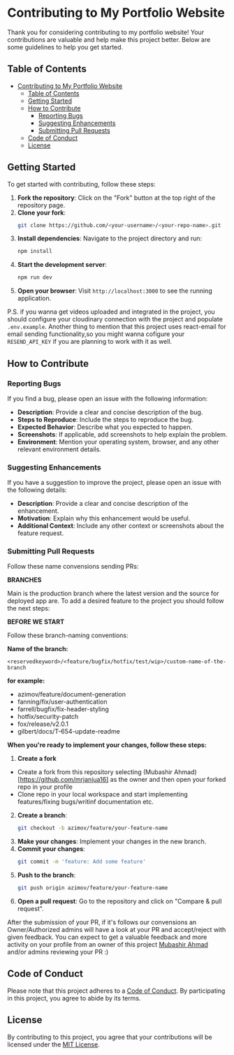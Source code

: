 # Contributing to My Portfolio Website

Thank you for considering contributing to my portfolio website! Your contributions are valuable and help make this project better. Below are some guidelines to help you get started.

## Table of Contents

- [Contributing to My Portfolio Website](#contributing-to-my-portfolio-website)
  - [Table of Contents](#table-of-contents)
  - [Getting Started](#getting-started)
  - [How to Contribute](#how-to-contribute)
    - [Reporting Bugs](#reporting-bugs)
    - [Suggesting Enhancements](#suggesting-enhancements)
    - [Submitting Pull Requests](#submitting-pull-requests)
  - [Code of Conduct](#code-of-conduct)
  - [License](#license)

## Getting Started

To get started with contributing, follow these steps:

1. **Fork the repository**: Click on the "Fork" button at the top right of the repository page.
2. **Clone your fork**:
    ```sh
    git clone https://github.com/<your-username>/<your-repo-name>.git
    ```
3. **Install dependencies**: Navigate to the project directory and run:
    ```sh
    npm install
    ```
4. **Start the development server**:
    ```sh
    npm run dev
    ```
5. **Open your browser**: Visit `http://localhost:3000` to see the running application.

P.S. if you wanna get videos uploaded and integrated in the project, you should configure your cloudinary connection with the project and populate `.env.example`.
     Another thing to mention that this project uses react-email for email sending functionality,so you might wanna cofigure your `RESEND_API_KEY` if you are planning to work with it as well.

## How to Contribute

### Reporting Bugs

If you find a bug, please open an issue with the following information:
- **Description**: Provide a clear and concise description of the bug.
- **Steps to Reproduce**: Include the steps to reproduce the bug.
- **Expected Behavior**: Describe what you expected to happen.
- **Screenshots**: If applicable, add screenshots to help explain the problem.
- **Environment**: Mention your operating system, browser, and any other relevant environment details.

### Suggesting Enhancements

If you have a suggestion to improve the project, please open an issue with the following details:
- **Description**: Provide a clear and concise description of the enhancement.
- **Motivation**: Explain why this enhancement would be useful.
- **Additional Context**: Include any other context or screenshots about the feature request.

### Submitting Pull Requests

Follow these name convensions sending PRs:

**BRANCHES**

Main is the production branch where the latest version and the source for deployed app are.
To add a desired feature to the project you should follow the next steps:

**BEFORE WE START**

Follow these branch-naming conventions:

**Name of the branch:**

`<reservedkeyword>/<feature/bugfix/hotfix/test/wip>/custom-name-of-the-branch`

**for example:**

- azimov/feature/document-generation
- fanning/fix/user-authentication
- farrell/bugfix/fix-header-styling
- hotfix/security-patch
- fox/release/v2.0.1
- gilbert/docs/T-654-update-readme

**When you're ready to implement your changes, follow these steps:**

1. **Create a fork**
- Create a fork from this repository selecting (Mubashir Ahmad)[https://github.com/mrjanjua16] as the owner and then open your forked repo in your profile
- Clone repo in your local workspace and start implementing features/fixing bugs/writinf documentation etc.

2. **Create a branch**:
    ```sh
    git checkout -b azimov/feature/your-feature-name
    ```
3. **Make your changes**: Implement your changes in the new branch.
4. **Commit your changes**:
    ```sh
    git commit -m 'feature: Add some feature'
    ```
5. **Push to the branch**:
    ```sh
    git push origin azimov/feature/your-feature-name
    ```
6. **Open a pull request**: Go to the repository and click on "Compare & pull request".

After the submission of your PR, if it's follows our convensions an Owner/Authorized admins will have a look at your PR and accept/reject with given feedback. You can expect to get a valuable feedback and more activity on your profile from an owner of this project [Mubashir Ahmad](https://github.com/mrjanjua16) and/or admins reviewing your PR :)

## Code of Conduct

Please note that this project adheres to a [Code of Conduct](CODE_OF_CONDUCT.md). By participating in this project, you agree to abide by its terms.

## License

By contributing to this project, you agree that your contributions will be licensed under the [MIT License](LICENSE).
